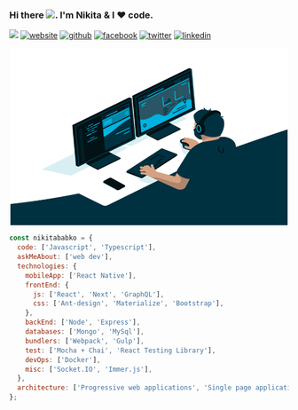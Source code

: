 ### Hi there <img src="https://media.giphy.com/media/hvRJCLFzcasrR4ia7z/giphy.gif" width="25px">. I'm Nikita & I ❤️ code.

![](https://visitor-badge.glitch.me/badge?page_id=nikitababko.nikitababko)
[![website](https://img.shields.io/badge/Website-46a2f1.svg?&style=flat-square&logo=Google-Chrome&logoColor=white&link=https://anmolsingh.me/)](https://nikitababko.github.io/)
[![github](https://img.shields.io/badge/-@nikitababko-181717?style=flat-square&logo=GitHub&logoColor=white)](https://github.com/nikitababko)
[![facebook](https://img.shields.io/badge/-moshfiqrony-blue?style=flat-square&logo=Facebook&logoColor=white&link=https://www.facebook.com/in/moshfiqrony/)](https://www.facebook.com/nikita.babko)
[![twitter](https://img.shields.io/badge/-moshfiqrony-blue?style=flat-square&logo=Twitter&logoColor=white&link=https://twitter.com/moshfiqrony/)](https://twitter.com/nikitababko)
[![linkedin](https://img.shields.io/badge/-LinkedIn-0077B5?style=flat-square&logo=Linkedin&logoColor=white)](https://www.linkedin.com/in/nikitababko)

<p align="center"> 
  <img align="center" alt="GIF" src="./code.gif" width="500" height="320" />
</p>

<!-- <p align="center">
    <img  alt = "Top Language" src="https://github-readme-stats.vercel.app/api/top-langs/?username=nikitababko&hide=html,&hide_border=true&title_color=5391FE&text_color=555">
</p> -->

```js
const nikitababko = {
  code: ['Javascript', 'Typescript'],
  askMeAbout: ['web dev'],
  technologies: {
    mobileApp: ['React Native'],
    frontEnd: {
      js: ['React', 'Next', 'GraphQL'],
      css: ['Ant-design', 'Materialize', 'Bootstrap'],
    },
    backEnd: ['Node', 'Express'],
    databases: ['Mongo', 'MySql'],
    bundlers: ['Webpack', 'Gulp'],
    test: ['Mocha + Chai', 'React Testing Library'],
    devOps: ['Docker'],
    misc: ['Socket.IO', 'Immer.js'],
  },
  architecture: ['Progressive web applications', 'Single page applications'],
};
```
